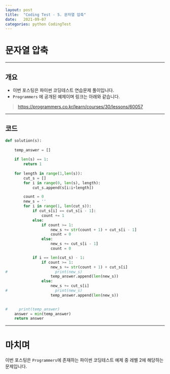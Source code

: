 ```yaml
---
layout: post
title:  "Coding Test - 5. 문자열 압축"
date:   2021-09-07
categories: python CodingTest
---
```

# 문자열 압축
---

## 개요

* 이번 포스팅은 파이썬 코딩테스트 연습문제 풀이입니다.
* `Programmers` 에 공개된 예제이며 링크는 아래와 같습니다.

> <https://programmers.co.kr/learn/courses/30/lessons/60057>
    
---
    
## 코드

```python
def solution(s):
    
    temp_answer = []
    
    if len(s) == 1:
        return 1
    
    for length in range(1,len(s)):
        cut_s = []
        for i in range(0, len(s), length):
            cut_s.append(s[i:i+length])

        count = 0
        new_s = ''
        for i in range(1, len(cut_s)): 
            if cut_s[i] == cut_s[i - 1]:
                count += 1
            else:
                if count >= 1:
                    new_s += str(count + 1) + cut_s[i - 1]
                    count = 0
                else:
                    new_s += cut_s[i - 1]
                    count = 0

            if i == len(cut_s) - 1:
                if count >= 1:
                    new_s += str(count + 1) + cut_s[i]
#                     print(new_s)
                    temp_answer.append(len(new_s))
                else:
                    new_s += cut_s[i]
#                     print(new_s)
                    temp_answer.append(len(new_s))

                
#     print(temp_answer)
    answer = min(temp_answer)
    return answer
```
---
# 마치며
이번 포스팅은 `Programmers`에 존재하는 파이썬 코딩테스트 예제 중 레벨 2에 해당하는 문제입니다. 